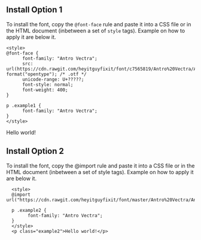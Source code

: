 Install Option 1
---------------------------------------------------------------------------------------------------------------------------------
To install the font, copy the `@font-face` rule and paste it into a CSS file or in the HTML document (inbetween a set of `style`
      tags). Example on how to apply it are below it.

    <style>
    @font-face {
          font-family: "Antro Vectra";
          src: url(https://cdn.rawgit.com/heyitguyfixit/font/c7565819/Antro%20Vectra/Antro_Vectra.otf) format("opentype"); /* .otf */
          unicode-range: U+?????;
          font-style: normal;
          font-weight: 400;
    }

    p .example1 { 
          font-family: "Antro Vectra";
    }
    </style>

<p class="example1">Hello world!</p>


Install Option 2
---------------------------------------------------------------------------------------------------------------------------------
To install the font, copy the @import rule and paste it into a CSS file or in the HTML document (inbetween a set of style
tags). Example on how to apply it are below it.

      <style>
      @import url("https://cdn.rawgit.com/heyitguyfixit/font/master/Antro%20Vectra/Antro_Vectra.css")

      p .example2 { 
            font-family: "Antro Vectra";
      }
      </style>
      <p class="example2">Hello world!</p>
